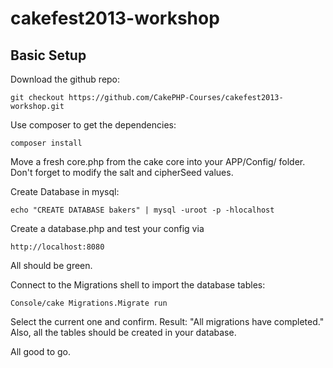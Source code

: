 # cakefest2013-workshop

## Basic Setup

Download the github repo:

	git checkout https://github.com/CakePHP-Courses/cakefest2013-workshop.git

Use composer to get the dependencies:

	composer install

Move a fresh core.php from the cake core into your APP/Config/ folder.
Don't forget to modify the salt and cipherSeed values.

Create Database in mysql:

	echo "CREATE DATABASE bakers" | mysql -uroot -p -hlocalhost

Create a database.php and test your config via

	http://localhost:8080

All should be green.

Connect to the Migrations shell to import the database tables:

	Console/cake Migrations.Migrate run

Select the current one and confirm. Result: "All migrations have completed."
Also, all the tables should be created in your database.

All good to go.